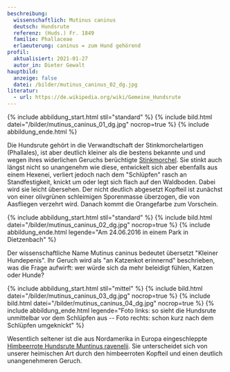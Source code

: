 ```yaml
---
beschreibung:
  wissenschaftlich: Mutinus caninus
  deutsch: Hundsrute
  referenz: (Huds.) Fr. 1849
  familie: Phallaceae
  erlaeuterung: caninus = zum Hund gehörend
profil:
  aktualisiert: 2021-01-27
  autor_in: Dieter Gewalt
hauptbild:
  anzeige: false
  datei: /bilder/mutinus_caninus_02_dg.jpg
literatur:
  - url: https://de.wikipedia.org/wiki/Gemeine_Hundsrute
---
```

{% include abbildung_start.html stil="standard" %}
{% include bild.html datei="/bilder/mutinus_caninus_01_dg.jpg" nocrop=true %}
{% include abbildung_ende.html %}

Die Hundsrute gehört in die Verwandtschaft der Stinkmorchelartigen (Phallales), ist aber deutlich kleiner als die bestens bekannte und und wegen ihres widerlichen Geruchs berüchtigte [Stinkmorchel](/pilze/phallus-impudicus-stinkmorchel). Sie stinkt auch längst nicht so unangenehm wie diese, entwickelt sich aber ebenfalls aus einem Hexenei, verliert jedoch nach dem "Schlüpfen" rasch an Standfestigkeit, knickt um oder legt sich flach auf den Waldboden. Dabei wird sie leicht übersehen. Der nicht deutlich abgesetzt Kopfteil ist zunächst von einer olivgrünen schleimigen Sporenmasse überzogen, die von Aasfliegen verzehrt wird. Danach kommt die Orangefarbe zum Vorschein.

{% include abbildung_start.html stil="standard" %}
{% include bild.html datei="/bilder/mutinus_caninus_02_dg.jpg" nocrop=true %}
{% include abbildung_ende.html legende="Am 24.06.2016 in einem Park in Dietzenbach" %}

Der wissenschaftliche Name Mutinus caninus bedeutet übersetzt "Kleiner Hundepenis". Ihr Geruch wird als "an Katzenkot erinnernd" beschrieben, was die Frage aufwirft: wer würde sich da mehr beleidigt fühlen, Katzen oder Hunde?

{% include abbildung_start.html stil="mittel" %}
{% include bild.html datei="/bilder/mutinus_caninus_03_dg.jpg" nocrop=true %}
{% include bild.html datei="/bilder/mutinus_caninus_04_dg.jpg" nocrop=true %}
{% include abbildung_ende.html legende="Foto links: so sieht die Hundsrute unmittelbar vor dem Schlüpfen aus -- Foto rechts: schon kurz nach dem Schlüpfen umgeknickt" %}

Wesentlich seltener ist die aus Nordamerika in Europa eingeschleppte [Himbeerrote Hundsrute Muntinus ravenelii](/pilze/mutinus-ravenelii-himbeerrote-hundsrute). Sie unterscheidet sich von unserer heimischen Art durch den himbeerroten Kopfteil und einen deutlich unangenehmeren Geruch.